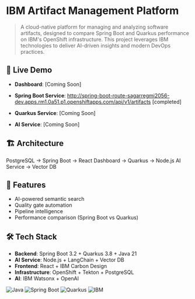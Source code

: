 # IBM Artifact Management Platform

> A cloud-native platform for managing and analyzing software artifacts, designed to compare Spring Boot and Quarkus performance on IBM's OpenShift infrastructure. This project leverages IBM technologies to deliver AI-driven insights and modern DevOps practices.

## 🚀 Live Demo
- **Dashboard**: [Coming Soon]
- **Spring Boot Service**: http://spring-boot-route-sagarregmi2056-dev.apps.rm1.0a51.p1.openshiftapps.com/api/v1/artifacts [completed]

- **Quarkus Service**: [Coming Soon]
- **AI Service**: [Coming Soon]

## 🏗️ Architecture
PostgreSQL → Spring Boot → React Dashboard
→ Quarkus → Node.js AI Service → Vector DB

## 🎯 Features
- AI-powered semantic search
- Quality gate automation  
- Pipeline intelligence
- Performance comparison (Spring Boot vs Quarkus)

## 🛠️ Tech Stack
- **Backend**: Spring Boot 3.2 + Quarkus 3.8 + Java 21
- **AI Service**: Node.js + LangChain + Vector DB
- **Frontend**: React + IBM Carbon Design
- **Infrastructure**: OpenShift + Tekton + PostgreSQL
- **AI**: IBM Watsonx + OpenAI

![Java](https://img.shields.io/badge/Java-21-blue)
![Spring Boot](https://img.shields.io/badge/Spring_Boot-3.2-green)
![Quarkus](https://img.shields.io/badge/Quarkus-3.8-red)
![IBM](https://img.shields.io/badge/IBM-OpenShift-blue)
